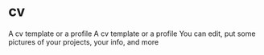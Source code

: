 # cv
A cv template or a profile
A cv template or a profile You can edit, put some pictures of your projects, your info, and more
